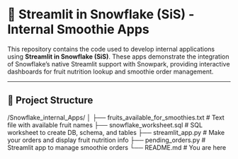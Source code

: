 # 🍓 Streamlit in Snowflake (SiS) - Internal Smoothie Apps

This repository contains the code used to develop internal applications using **Streamlit in Snowflake (SiS)**. These apps demonstrate the integration of Snowflake’s native Streamlit support with Snowpark, providing interactive dashboards for fruit nutrition lookup and smoothie order management.

---

## 📁 Project Structure
/Snowflake_internal_Apps/
│
├── fruits_available_for_smoothies.txt # Text file with available fruit names
├── snowflake_worksheet.sql # SQL worksheet to create DB, schema, and tables
├── streamlit_app.py # Make your orders and display fruit nutrition info
├── pending_orders.py # Streamlit app to manage smoothie orders
└── README.md # You are here

